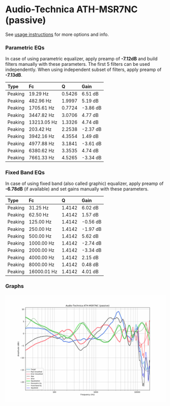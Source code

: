 # Audio-Technica ATH-MSR7NC (passive)
See [usage instructions](https://github.com/jaakkopasanen/AutoEq#usage) for more options and info.

### Parametric EQs
In case of using parametric equalizer, apply preamp of **-7.12dB** and build filters manually
with these parameters. The first 5 filters can be used independently.
When using independent subset of filters, apply preamp of **-7.13dB**.

| Type    | Fc          |      Q | Gain     |
|:--------|:------------|:-------|:---------|
| Peaking | 19.29 Hz    | 0.5426 | 6.51 dB  |
| Peaking | 482.96 Hz   | 1.9997 | 5.19 dB  |
| Peaking | 1705.61 Hz  | 0.7724 | -3.86 dB |
| Peaking | 3447.82 Hz  | 3.0706 | 4.77 dB  |
| Peaking | 13213.05 Hz | 1.3326 | 4.74 dB  |
| Peaking | 203.42 Hz   | 2.2538 | -2.37 dB |
| Peaking | 3942.16 Hz  | 4.3554 | 1.49 dB  |
| Peaking | 4977.88 Hz  | 3.1841 | -3.61 dB |
| Peaking | 6380.62 Hz  | 3.3535 | 4.74 dB  |
| Peaking | 7661.33 Hz  | 4.5265 | -3.34 dB |

### Fixed Band EQs
In case of using fixed band (also called graphic) equalizer, apply preamp of **-6.78dB**
(if available) and set gains manually with these parameters.

| Type    | Fc          |      Q | Gain     |
|:--------|:------------|:-------|:---------|
| Peaking | 31.25 Hz    | 1.4142 | 6.02 dB  |
| Peaking | 62.50 Hz    | 1.4142 | 1.57 dB  |
| Peaking | 125.00 Hz   | 1.4142 | -0.56 dB |
| Peaking | 250.00 Hz   | 1.4142 | -1.97 dB |
| Peaking | 500.00 Hz   | 1.4142 | 5.62 dB  |
| Peaking | 1000.00 Hz  | 1.4142 | -2.74 dB |
| Peaking | 2000.00 Hz  | 1.4142 | -3.34 dB |
| Peaking | 4000.00 Hz  | 1.4142 | 2.15 dB  |
| Peaking | 8000.00 Hz  | 1.4142 | 0.48 dB  |
| Peaking | 16000.01 Hz | 1.4142 | 4.01 dB  |

### Graphs
![](./Audio-Technica%20ATH-MSR7NC%20(passive).png)